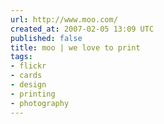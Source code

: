 ```yaml
---
url: http://www.moo.com/
created_at: 2007-02-05 13:09 UTC
published: false
title: moo | we love to print
tags:
- flickr
- cards
- design
- printing
- photography
---
```



